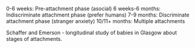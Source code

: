 
0-6 weeks: Pre-attachment phase (asocial)
6 weeks-6 months: Indiscriminate attachment phase (prefer humans)
7-9 months: Discriminate attachment phase (stranger anxiety)
10/11+ months: Multiple attachments

Schaffer and Emerson - longitudinal study of babies in Glasgow about stages of attachments.